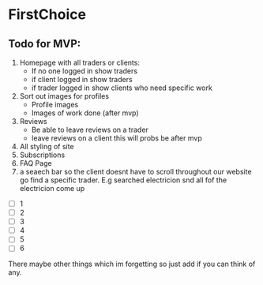 # FirstChoice

## Todo for MVP:

1. Homepage with all traders or clients:
   - If no one logged in show traders
   - if client logged in show traders
   - if trader logged in show clients who need specific work
2. Sort out images for profiles 
   - Profile images
   -  Images of work done (after mvp)
3. Reviews
   - Be able to leave reviews on a trader
   - leave reviews on a client this will probs be after mvp 
4. All styling of site
5. Subscriptions
6. FAQ Page
7. a seaech bar so the client doesnt have to scroll throughout our website go find a specific trader. E.g  searched electricion snd all fof the electricion come up 

- [ ] 1
- [ ] 2
- [ ] 3
- [ ] 4
- [ ] 5
- [ ] 6

There maybe other things which im forgetting so just add if you can think of any.